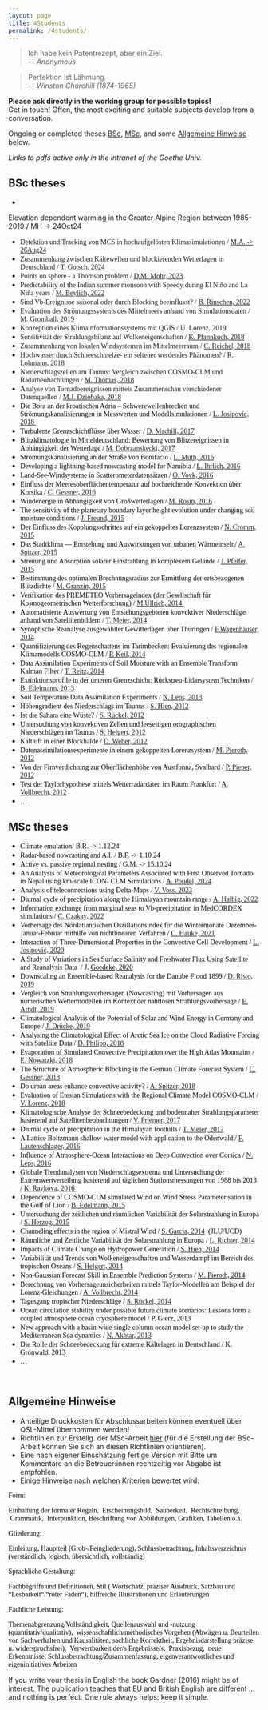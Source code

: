 ```yaml
---
layout: page
title: 4Students
permalink: /4students/
---
```


> Ich habe kein Patentrezept, aber ein Ziel.  
> -- <cite>Anonymous</cite>

> Perfektion ist Lähmung.  
> -- <cite>Winston Churchill (1874-1965)</cite>
  
**Please ask directly in the working group for possible topics!**  
Get in touch! Often, the most exciting and suitable subjects develop from a conversation.

Ongoing or completed theses [BSc](#bsc-theses), [MSc](#msc-theses), and some [Allgemeine Hinweise](#allgemeine-hinweise) below.

*Links to pdfs active only in the intranet of the Goethe Univ.*

## BSc theses
-  <span style="font-size: 14px; font-family: Georgia;">
Elevation dependent warming in the Greater Alpine Region between 1985-2019 / MH -> 24Oct24
    </span>
-  <span style="font-size: 14px; font-family: Georgia;">
    Detektion und Tracking von MCS in hochaufgelösten Klimasimulationen / 
    <a href="https://user.uni-frankfurt.de/~bahrens/bscpdfs/BScTGotsch2024.pdf"
    target="_blank" > M.A. -> 26Aug24</a></span>
-   <span style="font-size: 14px; font-family: Georgia;">
    Zusammenhang zwischen Kältewellen und blockierenden Wetterlagen in Deutschland / 
    <a href="https://user.uni-frankfurt.de/~bahrens/bscpdfs/BScTGotsch2024.pdf"
    target="_blank" > T. Gotsch, 2024</a></span>
-   <span style="font-size: 14px; font-family: Georgia;">Points on
    sphere - a Thomson problem / <a
    href="https://user.uni-frankfurt.de/~bahrens/bscpdfs/BScDMMohr2023.pdf"
    target="_blank" >D.M. Mohr, 2023</a> </span>
-   <span style="font-size: 14px; font-family: Georgia;">Predictability
    of the Indian summer monsoon with Speedy during El Niño and La Niña
    years / <a
    href="https://user.uni-frankfurt.de/~bahrens/bscpdfs/BScMBeylich2022.pdf"
    target="_blank" >M.
    Beylich, 2022</a> </span>
-   <span style="font-size: 14px; font-family: Georgia;">Sind
    Vb-Ereignisse saisonal oder durch Blocking beeinflusst? / <a
    href="https://user.uni-frankfurt.de/~bahrens/bscpdfs/BScBRinschen2022.pdf"
    target="_blank" >B. Rinschen, 2022</a></span>
-   <span style="font-size: 14px; font-family: Georgia;">Evaluation des
    Strömungssystems des Mittelmeers anhand von Simulationsdaten / <a
    href="https://user.uni-frankfurt.de/~bahrens/bscpdfs/BScMGromball2019.pdf"
    target="_blank">M. Gromball, 2019</a></span>
-   <span style="font-size: 14px; font-family: Georgia;">Konzeption
    eines Klimainformationssystems mit QGIS / U. Lorenz, 2019</span>
-   <span style="font-size: 14px; font-family: Georgia;">Sensitivität
    der Strahlungsbilanz auf Wolkeneigenschaften / <a
    href="https://user.uni-frankfurt.de/~bahrens/bscpdfs/BScKPfannkuch2018.pdf"
    target="_blank" >K.
    Pfannkuch, 2018</a></span>
-   <span style="font-size: 14px; font-family: Georgia;">Zusammenhang
    von lokalen Windsystemen im Mittelmeerraum / <a
    href="https://user.uni-frankfurt.de/~bahrens/bscpdfs/BScCReichel2018.pdf"
    target="_blank">C. Reichel, 2018</a> </span>
-   <span style="font-size: 14px; font-family: Georgia;">Hochwasser
    durch Schneeschmelze- ein seltener werdendes Phänomen? / <a
    href="http://user.uni-frankfurt.de/~bahrens/bscpdfs/BScRlohmann2018.pdf"
    target="_blank">R. Lohmann, 2018</a></span>
-   <span
    style="font-size: 14px; font-family: Georgia; ">Niederschlagszellen
    am Taunus: Vergleich zwischen COSMO-CLM und Radarbeobachtungen / <a
    href="http://user.uni-frankfurt.de/~bahrens/bscpdfs/BScMThomas2018.pdf"
    target="_blank">M. Thomas, 2018</a></span>
-   <span
    style="font-size: 14px; font-family: Georgia;" >Analyse
    von Tornadoereignissen mittels Zusammenschau verschiedener
    Datenquellen / <a
    href="http://user.uni-frankfurt.de/~bahrens/bscpdfs/BScMDziobaka2018.pdf"
    target="_blank">M.J.
    Dziobaka, 2018</a></span>
-   <span
    style="font-size: 14px; font-family: Georgia; color: rgb(0, 0, 0);">Die
    Bora an der kroatischen Adria – Schwerewellenbrechen und
    Strömungskanalisierungen in Messwerten und Modellsimulationen / <a
    href="http://user.uni-frankfurt.de/~bahrens/bscpdfs/BScLJosipovic2018.pdf"
    target="_blank">L. Josipovic, 2018 </a></span>
-   <span
    style="font-size: 14px; font-family: Georgia; color: rgb(0, 0, 0);">Turbulente
    Grenzschichtflüsse über Wasser / <a
    href="http://user.uni-frankfurt.de/~bahrens/bscpdfs/BScDMachill2017.pdf"
    target="_blank">D. Machill, 2017</a></span>
-   <span
    style="font-size: 14px; font-family: Georgia; color: rgb(0, 0, 0);">Blitzklimatologie
    in Mitteldeutschland: Bewertung von Blitzereignissen in Abhängigkeit
    der Wetterlage / <a
    href="http://user.uni-frankfurt.de/~bahrens/bscpdfs/BScDobrzaniecki2017.pdf"
    target="_blank">M. Dobrzanskecki, 2017</a></span>
-   <span
    style="font-size: 14px; font-family: Georgia; color: rgb(0, 0, 0);">Strömungskanalisierung
    an der Straße von Bonifacio / <a
    href="http://user.uni-frankfurt.de/~bahrens/bscpdfs/BScLJMuth2016.pdf"
    target="_blank">L. Muth, 2016</a></span>
-   <span
    style="font-size: 14px; font-family: Georgia; color: rgb(0, 0, 0);">Developing
    a lightning-based nowcasting model for Namibia / <a
    href="http://user.uni-frankfurt.de/~bahrens/bscpdfs/BScIhrlich2016.pdf"
    target="_blank">L. Ihrlich, 2016</a></span>
-   <span
    style="font-size: 14px; font-family: Georgia; color: rgb(0, 0, 0);">Land-See-Windsysteme
    in Scatterometerdatensätzen /
    <a href="http://user.uni-frankfurt.de/~bahrens/bscpdfs/BScVovk2016.pdf"
    target="_blank">O. Vovk, 2016</a> </span>
-   <span
    style="font-size: 14px; font-family: Georgia; color: rgb(0, 0, 0);">Einfluss
    der Meeresoberflächentemperatur auf hochreichende Konvektion über
    Korsika / <a
    href="http://user.uni-frankfurt.de/~bahrens/bscpdfs/BScCGessner2016.pdf"
    target="_blank">C. Gessner, 2016</a></span>
-   <span
    style="font-size: 14px; font-family: Georgia; color: rgb(0, 0, 0);">Windenergie
    in Abhängigkeit von Großwetterlagen / <a
    href="http://user.uni-frankfurt.de/~bahrens/bscpdfs/BScMRosin2016.pdf"
    target="_blank">M. Rosin, 2016</a></span>
-   <span
    style="font-size: 14px; font-family: Georgia; color: rgb(0, 0, 0);">The
    sensitivity of the planetary boundary layer height evolution under
    changing soil moisture conditions / <a
    href="http://user.uni-frankfurt.de/~bahrens/bscpdfs/BScJFreund2015.pdf"
    target="_blank">J. Freund, 2015</a></span>
-   <span
    style="font-family: Georgia; color: rgb(0, 0, 0); font-size: 14px;">Der
    Einfluss des Kopplungsschrittes auf ein gekoppeltes Lorenzsystem /
    <a
    href="http://user.uni-frankfurt.de/~bahrens/bscpdfs/BScNCromm2015.pdf"
    target="_blank">N. Cromm, 2015</a></span>
-   <span
    style="font-size: 14px; font-family: Georgia; color: rgb(0, 0, 0);">Das
    Stadtklima — Entstehung und Auswirkungen von urbanen Wärmeinseln/ <a
    href="http://user.uni-frankfurt.de/~bahrens/bscpdfs/BScASpitzer2015.pdf"
    target="_blank">A. Spitzer, 2015</a></span>
-   <span
    style="font-size: 14px; font-family: Georgia; color: rgb(0, 0, 0);">Streuung
    und Absorption solarer Einstrahlung in komplexem </span><span
    style="color: rgb(0, 0, 0); font-family: Georgia; font-size: 14px;">Gelände
    / <a
    href="http://user.uni-frankfurt.de/~bahrens/bscpdfs/BScJPfeifer2015.pdf"
    target="_blank">J. Pfeifer, 2015</a></span>
-   <span
    style="font-size: 14px; font-family: Georgia; color: rgb(0, 0, 0);">Bestimmung
    des optimalen Brechnungsradius zur Ermittlung der ortsbezogenen
    Blitzdichte / <a
    href="http://user.uni-frankfurt.de/~bahrens/bscpdfs/BScMGranzin2015.pdf"
    target="_blank">M. Granzin, 2015</a> </span>
-   <span
    style="color: rgb(0, 0, 0); font-family: Georgia; font-size: 14px;">Verifikation
    des PREMETEO Vorhersageindex (der Gesellschaft für
    Kosmogeometrischen Wetterforschung) / <a
    href="http://user.uni-frankfurt.de/~bahrens/bscpdfs/BScUllrich2014.pdf"
    target="_blank">M.Ullrich, 2014 </a></span>
-   <span
    style="font-size: 14px; font-family: Georgia; color: rgb(0, 0, 0);">Automatisierte
    Auswertung von Entstehungsgebieten konvektiver Niederschläge anhand
    von Satellitenbildern / [T. Meier,
    2014](http://user.uni-frankfurt.de/~bahrens/bscpdfs/BScTMeier2014.pdf)</span>
-   <span
    style="font-size: 14px; font-family: Georgia; color: rgb(0, 0, 0);">Synoptische
    Reanalyse ausgewählter Gewitterlagen über Thüringen / <a
    href="http://user.uni-frankfurt.de/~bahrens/bscpdfs/BScWagenhaeuser.pdf"
    target="_blank">F.Wagenhäuser, 2014</a>  
    </span>
-   <span
    style="font-family: Georgia; color: rgb(0, 0, 0); font-size: 14px;">Quantifizierung
    des Regenschattens im Tarimbecken: Evaluierung des regionalen
    Klimamodells COSMO-CLM /
    <a href="http://user.uni-frankfurt.de/~bahrens/bscpdfs/BScKeil.pdf"
    target="_blank">P. Keil, 2014</a></span>
-   <span
    style="font-size: 14px; font-family: Georgia; color: rgb(0, 0, 0);">Data
    Assimilation Experiments </span><span
    style="color: rgb(0, 0, 0); font-family: Georgia; font-size: 14px;">of
    Soil Moisture with an Ensemble Transform Kalman Filter
    / </span><span
    style="font-size: 14px; color: rgb(0, 0, 0); font-family: Georgia;"><a href="http://user.uni-frankfurt.de/~bahrens/bscpdfs/BScReitz.pdf"
    target="_blank">T. Reitz, 2014</a></span>
-   <span
    style="font-size: 14px; font-family: Georgia; color: rgb(0, 0, 0);">Extinktionsprofile
    in der unteren Grenzschicht: Rückstreu-Lidarsystem Techniken /
    <a href="http://user.uni-frankfurt.de/~bahrens/bscpdfs/BScEdelmann.pdf"
    target="_blank">B. Edelmann, 2013</a></span>
-   <span
    style="font-size: 14px; font-family: Georgia; color: rgb(0, 0, 0);">Soil
    Temperature Data Assimilation Experiments /
    <a href="http://user.uni-frankfurt.de/~bahrens/bscpdfs/BScLeps.pdf"
    target="_blank">N. Leps, 2013</a></span>
-   <span
    style="font-family: Georgia; color: rgb(0, 0, 0); font-size: 14px;">Höhengradient
    des Niederschlags im Taunus /
    <a href="http://user.uni-frankfurt.de/~bahrens/bscpdfs/BScHien.pdf"
    target="_blank">S. Hien, 2012</a></span>
-   <span
    style="font-family: Georgia; color: rgb(0, 0, 0); font-size: 14px;">Ist
    die Sahara eine Wüste? /
    <a href="http://user.uni-frankfurt.de/~bahrens/bscpdfs/BScRueckel.pdf"
    target="_blank">S. Rückel, 2012</a></span>
-   <span
    style="font-family: Georgia; color: rgb(0, 0, 0); font-size: 14px;">Untersuchung
    von konvektiven Zellen und leeseitigen orographischen Niederschlägen
    im Taunus /
    <a href="http://user.uni-frankfurt.de/~bahrens/bscpdfs/BScHelgert.pdf"
    target="_blank">S. Helgert, 2012</a></span>
-   <span
    style="font-family: Georgia; color: rgb(0, 0, 0); font-size: 14px;">Kaltluft
    in einer Blockhalde /
    <a href="http://user.uni-frankfurt.de/~bahrens/bscpdfs/BScWeber.pdf"
    target="_blank">D. Weber, 2012</a></span>
-   <span
    style="font-family: Georgia; color: rgb(0, 0, 0); font-size: 14px;">Datenassimilationsexperimente
    in einem gekoppelten Lorenzsystem /
    <a href="http://user.uni-frankfurt.de/~bahrens/bscpdfs/BScPieroth.pdf"
    target="_blank">M. Pieroth, 2012</a></span>
-   <span
    style="font-family: Georgia; color: rgb(0, 0, 0); font-size: 14px;">Von
    der Firnverdichtung zur Oberflächenhöhe von Austfonna, Svalbard /
    <a href="http://user.uni-frankfurt.de/~bahrens/bscpdfs/BScPieper.pdf"
    target="_blank">P. Pieper, 2012</a></span>
-   <span
    style="font-family: Georgia; color: rgb(0, 0, 0); font-size: 14px;">Test
    der Taylorhypothese mittels Wetterradardaten im Raum Frankfurt / <a
    href="http://user.uni-frankfurt.de/~bahrens/bscpdfs/BScVollbrecht.pdf"
    target="_blank">A. Vollbrecht, 2012</a></span>
-   <span
    style="font-size: 14px; font-family: Georgia; color: rgb(0, 0, 0);">…</span>

<span style="font-size: 14px;">  
</span>

## MSc theses

-   <span
    style="font-size: 14px; font-family: Georgia; color: rgb(0, 0, 0);">Climate emulation/ B.R. -> 1.12.24</span>
-   <span
    style="font-size: 14px; font-family: Georgia; color: rgb(0, 0, 0);">Radar-based nowcasting and A.I. / B.F. -> 1.10.24</span>
-   <span
    style="font-size: 14px; font-family: Georgia; color: rgb(0, 0, 0);">Active vs. passive regional nesting / G.M. -> 15.10.24</span>
-   <span
    style="font-size: 14px; font-family: Georgia; color: rgb(0, 0, 0);">An Analysis of Meteorological Parameters Associated with
First Observed Tornado in Nepal using km-scale ICON-
CLM Simulations / <a
    href="https://user.uni-frankfurt.de/~bahrens/bscpdfs/MScAPoudel2024.pdf" target="_blank">A. Poudel,
    2024</a></span>
-   <span
    style="font-size: 14px; font-family: Georgia; color: rgb(0, 0, 0);">
    Analysis of teleconnections using Delta-Maps / <a
    href="https://user.uni-frankfurt.de/~bahrens/bscpdfs/MScVVoss2023.pdf"
    target="_blank">V. Voss. 2023 </a></span>
-   <span
    style="font-size: 14px; font-family: Georgia; color: rgb(0, 0, 0);">Diurnal cycle of precipitation along the Himalayan mountain range / 
    <a
    href="https://user.uni-frankfurt.de/~bahrens/bscpdfs/MScAHalbig2022.pdf"
    target="_blank">A. Halbig, 2022</a></span>
-   <span
    style="font-size: 14px; font-family: Georgia; color: rgb(0, 0, 0);">Information
    exchange from marginal seas to Vb-precipitation in MedCORDEX
    simulations / <a
    href="https://user.uni-frankfurt.de/~bahrens/bscpdfs/MScCCzakay2022.pdf" target="_blank">C. Czakay,
    2022</a></span>
-   <span
    style="font-size: 14px; font-family: Georgia; color: rgb(0, 0, 0);">Vorhersage
    des Nordatlantischen Oszillationsindex für die Wintermonate
    Dezember-Januar-Februar mithilfe von nichtlinearen Verfahren / <a
    href="https://user.uni-frankfurt.de/~bahrens/bscpdfs/MScCHauke2021.pdf"
    target="_blank">C. Hauke, 2021</a></span>
-   <span
    style="font-size: 14px; font-family: Georgia; color: rgb(0, 0, 0);">Interaction
    of Three-Dimensional Properties in the Convective Cell Development /
    <a
    href="https://user.uni-frankfurt.de/~bahrens/bscpdfs/MScLJosipovic2020.pdf"
    target="_blank">L. Josipović, 2020</a></span>
-   <span
    style="font-size: 14px; font-family: Georgia; color: rgb(0, 0, 0);">A
    Study of Variations in Sea Surface Salinity and Freshwater Flux
    Using Satellite and Reanalysis Data  / J. </span><a
    href="https://user.uni-frankfurt.de/~bahrens/bscpdfs/MScJGoedecke2020.pdf"
    target="_blank"
    style="color: rgb(0, 0, 0); font-family: Georgia; font-size: 14px;">Goedeke,
    2020</a>
-   <span
    style="font-size: 14px; font-family: Georgia; color: rgb(0, 0, 0);">Downscaling
    an Ensemble-based Reanalysis for the Danube Flood 1899 / <a
    href="https://user.uni-frankfurt.de/~bahrens/bscpdfs/MScDRisto2019.pdf"
    target="_blank">D. Risto, 2019</a></span>
-   <span
    style="font-size: 14px; font-family: Georgia; color: rgb(0, 0, 0);">Vergleich
    von Strahlungsvorhersagen (Nowcasting) mit Vorhersagen aus
    numerischen Wettermodellen im Kontext der nahtlosen
    Strahlungsvorhersage / <a
    href="https://user.uni-frankfurt.de/~bahrens/bscpdfs/MScEArndt2019.pdf"
    target="_blank">E. Arndt, 2019</a></span>
-   <span
    style="font-size: 14px; font-family: Georgia; color: rgb(0, 0, 0);">Climatological
    Analysis of the Potential of Solar and Wind Energy in Germany and
    Europe / <a
    href="https://user.uni-frankfurt.de/~bahrens/bscpdfs/MScJDruecke2019.pdf"
    target="_blank">J. Drücke, 2019</a></span>
-   <span
    style="font-size: 14px; font-family: Georgia; color: rgb(0, 0, 0);">Analysing
    the Climatological Effect of Arctic Sea Ice on the Cloud Radiative
    Forcing with Satellite Data / <a
    href="https://user.uni-frankfurt.de/~bahrens/bscpdfs/MScDPhilipp2018.pdf"
    target="_blank">D. Philipp, 2018</a></span>
-   <span
    style="font-size: 14px; font-family: Georgia; color: rgb(0, 0, 0);">Evaporation
    of Simulated Convective Precipitation over the High Atlas Mountains
    / <a
    href="http://user.uni-frankfurt.de/~bahrens/bscpdfs/MScENowatzki2018.pdf"
    target="_blank">E. Nowatzki, 2018</a></span>
-   <span
    style="font-size: 14px; font-family: Georgia; color: rgb(0, 0, 0);">The
    Structure of Atmospheric Blocking in the German Climate Forecast
    System / <a
    href="http://user.uni-frankfurt.de/~bahrens/bscpdfs/MScCGessner2018.pdf"
    target="_blank">C. Gessner, 2018</a></span>
-   <span
    style="font-size: 14px; font-family: Georgia; color: rgb(0, 0, 0);">Do
    urban areas enhance convective activity? / <a
    href="http://user.uni-frankfurt.de/~bahrens/bscpdfs/MScASpitzer2018.pdf"
    target="_blank">A. Spitzer, 2018</a></span>
-   <span
    style="font-size: 14px; font-family: Georgia; color: rgb(0, 0, 0);">Evaluation
    of Etesian Simulations with the Regional Climate Model COSMO-CLM /
    <a
    href="http://user.uni-frankfurt.de/~bahrens/bscpdfs/MScVLorenz2018.pdf"
    target="_blank">V. Lorenz, 2018</a></span>
-   <span
    style="font-size: 14px; font-family: Georgia; color: rgb(0, 0, 0);">Klimatologische
    Analyse der Schneebedeckung und bodennaher Strahlungsparameter
    basierend auf Satellitenbeobachtungen / <a
    href="http://user.uni-frankfurt.de/~bahrens/bscpdfs/MScVPriemer2017.pdf"
    target="_blank">V. Priemer, 2017</a></span>
-   <span
    style="font-size: 14px; font-family: Georgia; color: rgb(0, 0, 0);">Diurnal
    cycle of precipitation in the Himalayan foothills / <a
    href="http://user.uni-frankfurt.de/~bahrens/bscpdfs/MScTMeier2017.pdf"
    target="_blank">T. Meier, 2017</a> </span>
-   <span
    style="font-size: 14px; font-family: Georgia; color: rgb(0, 0, 0);">A
    Lattice Boltzmann shallow water model with application to the
    Odenwald / <a
    href="http://user.uni-frankfurt.de/~bahrens/bscpdfs/MScFLautenschlager2016.pdf"
    target="_blank">F. Lautenschlager, 2016</a></span>
-   <span
    style="font-size: 14px; font-family: Georgia; color: rgb(0, 0, 0);">Influence
    of Atmosphere-Ocean Interactions on Deep Convection over Corsica /
    <a href="http://user.uni-frankfurt.de/~bahrens/bscpdfs/MScNLeps2016.pdf"
    target="_blank">N. Leps, 2016</a> </span>
-   <span
    style="font-size: 14px; font-family: Georgia; color: rgb(0, 0, 0);">Globale
    Trendanalysen von Niederschlagsextrema und Untersuchung der
    Extremwertverteilung basierend auf täglichen Stationsmessungen von
    1988 bis 2013 / <a
    href="http://user.uni-frankfurt.de/~bahrens/bscpdfs/MScRaykova2016.pdf"
    target="_blank">K. Raykova, 2016 </a></span>
-   <span
    style="font-size: 14px; font-family: Georgia; color: rgb(0, 0, 0);">Dependence
    of COSMO-CLM simulated Wind on Wind Stress Parameterisation in the
    Gulf of Lion / <a
    href="http://user.uni-frankfurt.de/~bahrens/bscpdfs/MScBEdelmann2015.pdf"
    target="_blank">B. Edelmann, 2015</a></span>
-   <span
    style="font-size: 14px; font-family: Georgia; color: rgb(0, 0, 0);">Untersuchung
    der zeitlichen und räumlichen Variabilität der Solarstrahlung in
    Europa / <a
    href="http://user.uni-frankfurt.de/~bahrens/bscpdfs/MScSHerzog2015.pdf"
    target="_blank">S. Herzog, 2015</a></span>
-   <span
    style="font-family: Georgia; color: rgb(0, 0, 0); font-size: 14px;">Channeling
    effects in the region of Mistral Wind / <a
    href="http://user.uni-frankfurt.de/~bahrens/bscpdfs/MScGarcia2014.pdf"
    target="_blank">S. Garcia, 2014</a>  (JLU/UCD)</span>
-   <span
    style="font-size: 14px; font-family: Georgia; color: rgb(0, 0, 0);">Räumliche
    und Zeitliche Variabilität der Solarstrahlung in Europa / <a
    href="http://user.uni-frankfurt.de/~bahrens/bscpdfs/MScSHerzog2015.pdf"
    target="_blank">L. Richter, 2014</a></span>
-   <span
    style="font-size: 14px; font-family: Georgia; color: rgb(0, 0, 0);">Impacts
    of Climate Change on Hydropower Generation /
    <a href="http://user.uni-frankfurt.de/~bahrens/bscpdfs/MScHien2014.pdf"
    target="_blank">S. Hien, 2014</a> </span>
-   <span
    style="font-size: 14px; font-family: Georgia; color: rgb(0, 0, 0);">Variabilität
    und Trends von Wolkeneigenschaften und Wasserdampf im Bereich des
    tropischen Ozeans / <a
    href="http://user.uni-frankfurt.de/~bahrens/bscpdfs/MScHelgert2014.pdf"
    target="_blank">S. Helgert, 2014</a></span>
-   <span
    style="font-size: 14px; font-family: Georgia; color: rgb(0, 0, 0);">Non-Gaussian
    Forecast Skill in Ensemble Prediction Systems / </span><a
    href="http://user.uni-frankfurt.de/~bahrens/bscpdfs/MScPieroth2014.pdf"
    target="_blank"
    style="color: rgb(0, 0, 0); font-family: Georgia; font-size: 14px;">M.
    Pieroth, 2014</a>
-   <span
    style="font-size: 14px; font-family: Georgia; color: rgb(0, 0, 0);">Berechnung
    von Vorhersageunsicherheiten mittels Taylor-Modellen am Beispiel der
    Lorenz-Gleichungen / <a
    href="http://user.uni-frankfurt.de/~bahrens/bscpdfs/MScVollbrecht2014.pdf"
    target="_blank">A. Vollbrecht, 2014</a></span>
-   <span
    style="font-size: 14px; font-family: Georgia; color: rgb(0, 0, 0);">Tagesgang
    tropischer Niederschläge / <a
    href="http://user.uni-frankfurt.de/~bahrens/bscpdfs/MScRueckel2014.pdf"
    target="_blank">S. Rückel, 2014</a>  
    </span>
-   <span
    style="font-size: 14px; font-family: Georgia; color: rgb(0, 0, 0);">Ocean
    circulation stability under possible future climate scenarios:
    Lessons form a coupled atmosphere ocean cryosphere model / P. Gierz,
    2013</span>
-   <span
    style="font-size: 14px; font-family: Georgia; color: rgb(0, 0, 0);">New
    approach with a basin-wide single column ocean model set-up to study
    the Mediterranean Sea dynamics /
    <a href="http://user.uni-frankfurt.de/~bahrens/bscpdfs/MScAkhtar.pdf"
    target="_blank">N. Akhtar, 2013</a></span>
-   <span
    style="font-size: 14px; font-family: Georgia; color: rgb(0, 0, 0);">Die
    Rolle der Schneebedeckung für extreme Kältelagen in Deutschland / K.
    Gronwald, 2013</span>
-   <span
    style="font-size: 14px; font-family: Georgia; color: rgb(0, 0, 0);">…</span>

<span
style="font-size: 14px; font-family: Georgia; color: rgb(0, 0, 0);">  
</span>

<span id="p3"></span>

## Allgemeine Hinweise

-   Anteilige
    Druckkosten für Abschlussarbeiten können eventuell über QSL-Mittel
    übernommen werden!
-   Richtlinien
    zur Erstellg. der MSc-Arbeit <a
    href="http://www.uni-frankfurt.de/52700418/Formular-Masterarbeit-mit-Richtlinien-MSc-Meteo-.doc"
    target="_blank">hier</a> (für die Erstellung der BSc-Arbeit können
    Sie sich an diesen Richtlinien orientieren).
-   Eine nach eigener Einschätzung fertige Version mit Bitte um Kommentare an die Betreuer:innen rechtzeitig vor Abgabe ist empfohlen.
-   Einige Hinweise nach welchen Kriterien bewertet wird:  
      

<span
style="font-size: 14px; font-family: Georgia; color: rgb(0, 0, 0);">Form:</span>

<span
style="font-size: 14px; font-family: Georgia; color: rgb(0, 0, 0);">Einhaltung
der formaler Regeln,  Erscheinungsbild,  Sauberkeit,  Rechtschreibung,
 Grammatik,  Interpunktion, Beschriftung von Abbildungen, Grafiken,
Tabellen o.ä.</span>

<span
style="color: rgb(0, 0, 0); font-family: Georgia; font-size: 14px;">Gliederung:</span>

<span
style="font-size: 14px; font-family: Georgia; color: rgb(0, 0, 0);">Einleitung,
Hauptteil (Grob-/Feingliederung), Schlussbetrachtung, Inhaltsverzeichnis
(verständlich, logisch, übersichtlich, vollständig)</span>

<span
style="color: rgb(0, 0, 0); font-family: Georgia; font-size: 14px;">Sprachliche
Gestaltung:</span>

<span
style="font-size: 14px; font-family: Georgia; color: rgb(0, 0, 0);">Fachbegriffe
und Definitionen, Stil ( Wortschatz, präziser Ausdruck, Satzbau und
“Lesbarkeit“/“roter Faden“), hilfreiche Illustrationen und
Erläuterungen</span>

<span
style="color: rgb(0, 0, 0); font-family: Georgia; font-size: 14px;">Fachliche
Leistung:</span>

<span
style="font-size: 14px; font-family: Georgia; color: rgb(0, 0, 0);">Themenabgrenzung/Vollständigkeit,
Quellenauswahl und -nutzung (quantitativ/qualitativ),
 wissenschaftlich/methodisches Vorgehen (Abwägen u. Beurteilen von
Sachverhalten und Kausalitäten, sachliche Korrektheit,
Ergebnisdarstellung präzise u. widerspruchsfrei),  Verwertbarkeit der/s
Ergebnisse/s,  Praxisbezug,  neue Erkenntnisse,
Schlussbetrachtung/Zusammenfassung, eigenverantwortliches und
eigeninitiatives Arbeiten</span>

  

<span>If you write your
thesis in English the book Gardner (2016) might be of interest. The
publication teaches that EU and British English are different … and
nothing is perfect. One rule always helps: keep it simple.</span>
